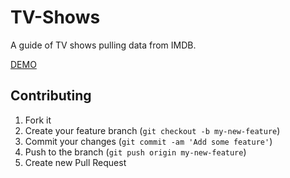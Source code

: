TV-Shows
========

A guide of TV shows pulling data from IMDB.

[DEMO](http://htmlpreview.github.io/?https://github.com/ryanburgess/TV-Shows/master/index.html)

## Contributing

1. Fork it
2. Create your feature branch (`git checkout -b my-new-feature`)
3. Commit your changes (`git commit -am 'Add some feature'`)
4. Push to the branch (`git push origin my-new-feature`)
5. Create new Pull Request

